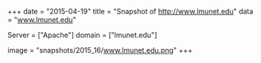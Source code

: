 
+++
date = "2015-04-19"
title = "Snapshot of http://www.lmunet.edu"
data = "www.lmunet.edu"

Server = ["Apache"]
domain = ["lmunet.edu"]

  image = "snapshots/2015_16/www.lmunet.edu.png"
+++
#
